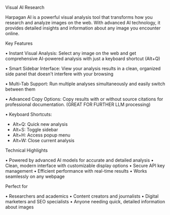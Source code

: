 Visual AI Research

Harpagan AI is a powerful visual analysis tool that transforms how you research and analyze images on the web. With advanced AI technology, it provides detailed insights and information about any image you encounter online.

Key Features

• Instant Visual Analysis: Select any image on the web and get comprehensive AI-powered analysis with just a keyboard shortcut (Alt+Q)

• Smart Sidebar Interface: View your analysis results in a clean, organized side panel that doesn't interfere with your browsing

• Multi-Tab Support: Run multiple analyses simultaneously and easily switch between them

• Advanced Copy Options: Copy results with or without source citations for professional documentation. (GREAT FOR FURTHER LLM processing)

• Keyboard Shortcuts:
  - Alt+Q: Quick new analysis
  - Alt+S: Toggle sidebar
  - Alt+H: Access popup menu
  - Alt+W: Close current analysis

Technical Highlights

• Powered by advanced AI models for accurate and detailed analysis
• Clean, modern interface with customizable display options
• Secure API key management
• Efficient performance with real-time results
• Works seamlessly on any webpage

Perfect for

• Researchers and academics
• Content creators and journalists
• Digital marketers and SEO specialists
• Anyone needing quick, detailed information about images
